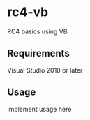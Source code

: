 # rc4-vb
RC4 basics using VB

## Requirements
Visual Studio 2010 or later

## Usage
implement usage here

